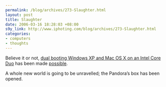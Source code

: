 ```yaml
--- 
permalink: /blog/archives/273-Slaughter.html
layout: post
title: Slaughter
date: 2006-03-16 18:28:03 +08:00
s9y_link: http://www.iphoting.com/blog/archives/273-Slaughter.html
categories: 
- computers
- thoughts
---
```

<p class="whiteline"><p>Believe it or not, <a onclick="_gaq.push(['_trackPageview', '/extlink/www.tuaw.com/2006/03/16/winxp-on-a-mac-contest-is-over-dual-booting-success/']);"  href="http://www.tuaw.com/2006/03/16/winxp-on-a-mac-contest-is-over-dual-booting-success/">dual booting Windows XP and Mac OS X on an Intel Core Duo</a> has been made <a onclick="_gaq.push(['_trackPageview', '/extlink/www.winxponmac.com/']);"  href="http://www.winxponmac.com/">possible</a>.</p>
</p><p class="break"><p>A whole new world is going to be unravelled; the Pandora&#8217;s box has been opened.</p></p>
